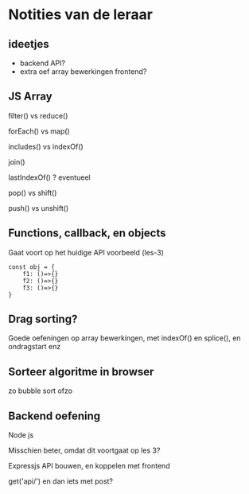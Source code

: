 # Notities van de leraar

## ideetjes

- backend API?
- extra oef array bewerkingen frontend?

## JS Array

filter() vs reduce()

forEach() vs map()

includes() vs indexOf()

join()

lastIndexOf() ? eventueel

pop() vs shift()

push() vs unshift()

## Functions, callback, en objects

Gaat voort op het huidige API voorbeeld (les-3)

```
const obj = {
    f1: ()=>{}
    f2: ()=>{}
    f3: ()=>{}
}
```

## Drag sorting?

Goede oefeningen op array bewerkingen, met indexOf() en splice(), en ondragstart enz

## Sorteer algoritme in browser

zo bubble sort ofzo

## Backend oefening

Node js

Misschien beter, omdat dit voortgaat op les 3?

Expressjs API bouwen, en koppelen met frontend

get('api/')
en dan iets met post?

